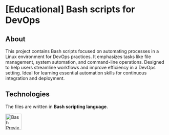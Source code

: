 <!DOCTYPE html>
<html lang="en">
<head>
  <meta charset="UTF-8">
  <meta name="viewport" content="width=device-width, initial-scale=1.0">
</head>
<body>
  <h1>[Educational] Bash scripts for DevOps</h1>

  <h2>About</h2>
  <p>
    This project contains Bash scripts focused on automating processes in a Linux environment for DevOps practices. It emphasizes tasks like file management, system automation, and command-line operations. Designed to help users streamline workflows and improve efficiency in a DevOps setting. Ideal for learning essential automation skills for continuous integration and deployment.
  </p>
  <h2>Technologies</h2>
  <p>The files are written in <strong>Bash scripting language</strong>.</p>
  <img src="https://i0.wp.com/cachecrew.com/blog/wp-content/uploads/2023/03/kisspng-bash-shell-script-command-line-interface-z-shell-5b3df572212d73.0687702015307871861359.png?fit=528%2C528&ssl=1" 
       alt="Bash Preview" width="50">
</body>
</html>
